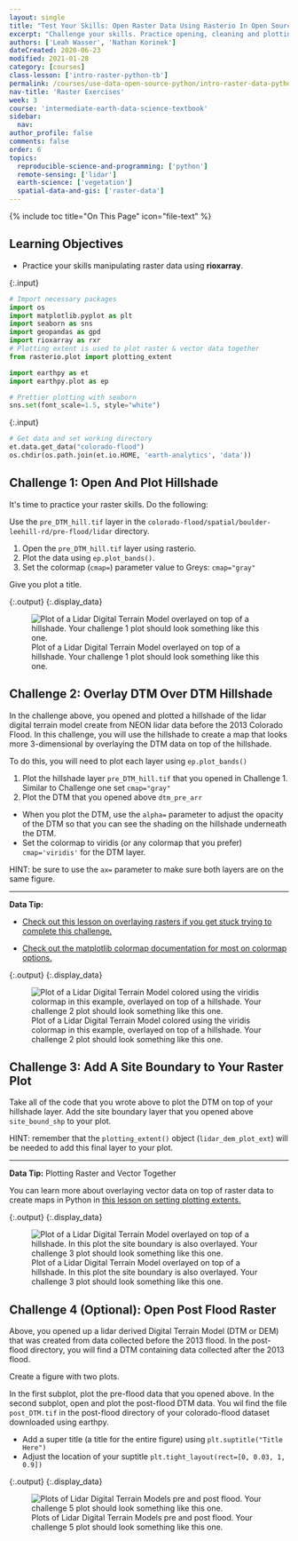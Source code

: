 ```yaml
---
layout: single
title: "Test Your Skills: Open Raster Data Using Rasterio In Open Source Python "
excerpt: "Challenge your skills. Practice opening, cleaning and plotting raster data in Python"
authors: ['Leah Wasser', 'Nathan Korinek']
dateCreated: 2020-06-23
modified: 2021-01-28
category: [courses]
class-lesson: ['intro-raster-python-tb']
permalink: /courses/use-data-open-source-python/intro-raster-data-python/fundamentals-raster-data/raster-data-exercises/
nav-title: 'Raster Exercises'
week: 3
course: 'intermediate-earth-data-science-textbook'
sidebar:
  nav:
author_profile: false
comments: false
order: 6
topics:
  reproducible-science-and-programming: ['python']
  remote-sensing: ['lidar']
  earth-science: ['vegetation']
  spatial-data-and-gis: ['raster-data']
---
```

{% include toc title="On This Page" icon="file-text" %}

<div class='notice--success' markdown="1">

## <i class="fa fa-graduation-cap" aria-hidden="true"></i> Learning Objectives

* Practice your skills manipulating raster data using **rioxarray**. 
</div>


{:.input}
```python
# Import necessary packages
import os
import matplotlib.pyplot as plt
import seaborn as sns
import geopandas as gpd
import rioxarray as rxr 
# Plotting extent is used to plot raster & vector data together
from rasterio.plot import plotting_extent

import earthpy as et
import earthpy.plot as ep

# Prettier plotting with seaborn
sns.set(font_scale=1.5, style="white")
```

{:.input}
```python
# Get data and set working directory
et.data.get_data("colorado-flood")
os.chdir(os.path.join(et.io.HOME, 'earth-analytics', 'data'))
```

<div class="notice--warning alert alert-info" markdown="1">

## <i class="fa fa-pencil-square-o" aria-hidden="true"></i> Challenge 1: Open And Plot Hillshade
 
It's time to practice your raster skills. Do the following:

Use the `pre_DTM_hill.tif` layer in the `colorado-flood/spatial/boulder-leehill-rd/pre-flood/lidar` directory.

1. Open the `pre_DTM_hill.tif` layer using rasterio.
2. Plot the data using `ep.plot_bands()`. 
3. Set the colormap (`cmap=`) parameter value to Greys: `cmap="gray"`

Give you plot a title.

</div>


{:.output}
{:.display_data}

<figure>

<img src = "{{ site.url }}/images/courses/intermediate-eds-textbook/03-intro-raster/raster-fundamentals-python/2018-02-05-raster06-raster-data-activities/2018-02-05-raster06-raster-data-activities_5_0.png" alt = "Plot of a Lidar Digital Terrain Model overlayed on top of a hillshade. Your challenge 1 plot should look something like this one.">
<figcaption>Plot of a Lidar Digital Terrain Model overlayed on top of a hillshade. Your challenge 1 plot should look something like this one.</figcaption>

</figure>




<div class="notice--warning alert alert-info" markdown="1">

## <i class="fa fa-pencil-square-o" aria-hidden="true"></i> Challenge 2: Overlay DTM Over DTM Hillshade

In the challenge above, you opened and plotted a hillshade of the 
lidar digital terrain model create from NEON lidar data before
the 2013 Colorado Flood. In this challenge, you will use the hillshade
to create a map that looks more 3-dimensional by overlaying the 
DTM data on top of the hillshade. 

To do this, you will need to plot each layer using `ep.plot_bands()`

1. Plot the hillshade layer `pre_DTM_hill.tif` that you opened in Challenge 1. Similar to Challenge one set `cmap="gray"`
2. Plot the DTM that you opened above `dtm_pre_arr`
  * When you plot the DTM, use the `alpha=` parameter to adjust the opacity of the DTM so that you can see the shading on the hillshade underneath the DTM. 
  * Set the colormap to viridis (or any colormap that you prefer) `cmap='viridis'` for the DTM layer. 


HINT: be sure to use the `ax=` parameter to make sure both 
layers are on the same figure. 

</div>

*****

<div class='notice--success alert alert-info' markdown="1">

<i class="fa fa-star"></i> **Data Tip:** 

* <a href="https://www.earthdatascience.org/courses/scientists-guide-to-plotting-data-in-python/plot-spatial-data/customize-raster-plots/overlay-raster-maps/" target="_blank">Check out this lesson on overlaying rasters if you get stuck trying to complete this challenge.</a>

* <a href="https://matplotlib.org/3.1.0/tutorials/colors/colormaps.html" target="_blank">Check out the matplotlib colormap documentation for most on colormap options.</a>

</div>


{:.output}
{:.display_data}

<figure>

<img src = "{{ site.url }}/images/courses/intermediate-eds-textbook/03-intro-raster/raster-fundamentals-python/2018-02-05-raster06-raster-data-activities/2018-02-05-raster06-raster-data-activities_7_0.png" alt = "Plot of a Lidar Digital Terrain Model colored using the viridis colormap in this example, overlayed on top of a hillshade. Your challenge 2 plot should look something like this one.">
<figcaption>Plot of a Lidar Digital Terrain Model colored using the viridis colormap in this example, overlayed on top of a hillshade. Your challenge 2 plot should look something like this one.</figcaption>

</figure>




<div class="notice--warning alert alert-info" markdown="1">

## <i class="fa fa-pencil-square-o" aria-hidden="true"></i> Challenge 3: Add A Site Boundary to Your Raster Plot

Take all of the code that you wrote above to plot the DTM on top 
of your hillshade layer. Add the site boundary layer that you opened above 
`site_bound_shp` to your plot. 

HINT: remember that the `plotting_extent()` object (`lidar_dem_plot_ext`) 
will be needed to add this final layer to your plot.

</div>

*****

<div class='notice--success alert alert-info' markdown="1">

<i class="fa fa-star"></i> **Data Tip:** Plotting Raster and Vector Together

You can learn more about overlaying vector data on top of raster data to 
create maps in Python in <a href="https://www.earthdatascience.org/courses/scientists-guide-to-plotting-data-in-python/plot-spatial-data/customize-raster-plots/plotting-extents/" >this lesson on setting plotting extents.</a>
</div>




{:.output}
{:.display_data}

<figure>

<img src = "{{ site.url }}/images/courses/intermediate-eds-textbook/03-intro-raster/raster-fundamentals-python/2018-02-05-raster06-raster-data-activities/2018-02-05-raster06-raster-data-activities_9_0.png" alt = "Plot of a Lidar Digital Terrain Model overlayed on top of a hillshade. In this plot the site boundary is also overlayed. Your challenge 3 plot should look something like this one.">
<figcaption>Plot of a Lidar Digital Terrain Model overlayed on top of a hillshade. In this plot the site boundary is also overlayed. Your challenge 3 plot should look something like this one.</figcaption>

</figure>







<div class="notice--warning alert alert-info" markdown="1">

## <i class="fa fa-pencil-square-o" aria-hidden="true"></i> Challenge 4 (Optional): Open Post Flood Raster 


Above, you opened up a lidar derived Digital Terrain Model (DTM or DEM) that was created from data collected
before the 2013 flood. In the post-flood directory, you will find a DTM containing 
data collected after the 2013 flood. 

Create a figure with two plots.

In the first subplot, plot the pre-flood data that you opened above.
In the second subplot, open and plot the post-flood DTM data. You wil
find the file `post_DTM.tif` in the post-flood directory of your 
colorado-flood dataset downloaded using earthpy. 

* Add a super title (a title for the entire figure) using `plt.suptitle("Title Here")`
* Adjust the location of your suptitle `plt.tight_layout(rect=[0, 0.03, 1, 0.9])`



</div>


{:.output}
{:.display_data}

<figure>

<img src = "{{ site.url }}/images/courses/intermediate-eds-textbook/03-intro-raster/raster-fundamentals-python/2018-02-05-raster06-raster-data-activities/2018-02-05-raster06-raster-data-activities_13_0.png" alt = "Plots of Lidar Digital Terrain Models pre and post flood. Your challenge 5 plot should look something like this one.">
<figcaption>Plots of Lidar Digital Terrain Models pre and post flood. Your challenge 5 plot should look something like this one.</figcaption>

</figure>











